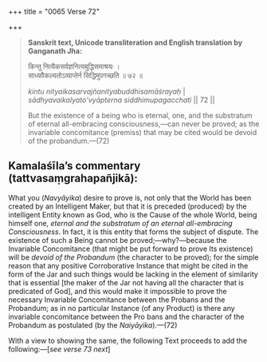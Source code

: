 +++
title = "0065 Verse 72"

+++
> **Sanskrit text, Unicode transliteration and English translation by Ganganath Jha:** 
>
> किन्तु नित्यैकसर्वज्ञनित्यबुद्धिसमाश्रयः ।  
> साध्यवैकल्यतोऽव्याप्तेर्न सिद्धिमुपगच्छति ॥ ७२ ॥ 
>
> *kintu nityaikasarvajñanityabuddhisamāśrayaḥ* \|  
> *sādhyavaikalyato'vyāpterna siddhimupagacchati* \|\| 72 \|\| 
>
> But the existence of a being who is eternal, one, and the substratum of eternal all-embracing consciousness,—can never be proved; as the invariable concomitance (premiss) that may be cited would be devoid of the probandum.—(72)



## Kamalaśīla’s commentary (tattvasaṃgrahapañjikā):

What you (*Navyāyika*) desire to prove is, not only that the World has been created by an Intelligent Maker, but that it is preceded (produced) by the intelligent Entity known as God, who is the Cause of the whole World, being himself one, *eternal and the substratum of an eternal all-embracing Consciousness*. In fact, it is this entity that forms the subject of dispute. The existence of such a Being cannot be proved;—why?—because the Invariable Concomitance (that might be put forward to prove Its existence) will be *devoid of the Probandum* (the character to be proved); for the simple reason that any positive Corroborative Instance that might be cited in the form of the Jar and such things would be lacking in the element of similarity that is essential [the maker of the Jar not having all the character that is predicated of God], and this would make it impossible to prove the necessary Invariable Concomitance between the Probans and the Probandum; as in no particular Instance (of any Product) is there any invariable concomitance between the Pro bans and the character of the Probandum as postulated (by the *Naiyāyika*).—(72)

With a view to showing the same, the following Text proceeds to add the following:—[*see verse 73 next*]


